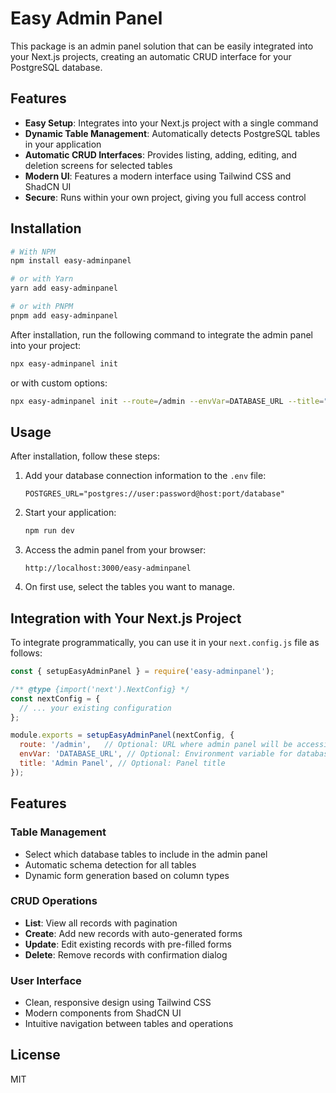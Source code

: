 # Easy Admin Panel

This package is an admin panel solution that can be easily integrated into your Next.js projects, creating an automatic CRUD interface for your PostgreSQL database.

## Features

- **Easy Setup**: Integrates into your Next.js project with a single command
- **Dynamic Table Management**: Automatically detects PostgreSQL tables in your application
- **Automatic CRUD Interfaces**: Provides listing, adding, editing, and deletion screens for selected tables
- **Modern UI**: Features a modern interface using Tailwind CSS and ShadCN UI
- **Secure**: Runs within your own project, giving you full access control

## Installation

```bash
# With NPM
npm install easy-adminpanel

# or with Yarn
yarn add easy-adminpanel

# or with PNPM
pnpm add easy-adminpanel
```

After installation, run the following command to integrate the admin panel into your project:

```bash
npx easy-adminpanel init
```

or with custom options:

```bash
npx easy-adminpanel init --route=/admin --envVar=DATABASE_URL --title="Custom Admin Panel"
```

## Usage

After installation, follow these steps:

1. Add your database connection information to the `.env` file:
   ```
   POSTGRES_URL="postgres://user:password@host:port/database"
   ```

2. Start your application:
   ```bash
   npm run dev
   ```

3. Access the admin panel from your browser: 
   ```
   http://localhost:3000/easy-adminpanel
   ```

4. On first use, select the tables you want to manage.

## Integration with Your Next.js Project

To integrate programmatically, you can use it in your `next.config.js` file as follows:

```javascript
const { setupEasyAdminPanel } = require('easy-adminpanel');

/** @type {import('next').NextConfig} */
const nextConfig = {
  // ... your existing configuration
};

module.exports = setupEasyAdminPanel(nextConfig, {
  route: '/admin',   // Optional: URL where admin panel will be accessible
  envVar: 'DATABASE_URL', // Optional: Environment variable for database connection string
  title: 'Admin Panel', // Optional: Panel title
});
```

## Features

### Table Management
- Select which database tables to include in the admin panel
- Automatic schema detection for all tables
- Dynamic form generation based on column types

### CRUD Operations
- **List**: View all records with pagination
- **Create**: Add new records with auto-generated forms
- **Update**: Edit existing records with pre-filled forms
- **Delete**: Remove records with confirmation dialog

### User Interface
- Clean, responsive design using Tailwind CSS
- Modern components from ShadCN UI
- Intuitive navigation between tables and operations

## License

MIT
